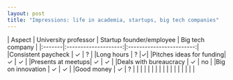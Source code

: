 ```yaml
---
layout: post
title: "Impressions: life in academia, startups, big tech companies"
---
```





| Aspect | University professor | Startup founder/employee | Big tech company |
|:-------|:--------------------:|:------------------------:|
|Consistent paycheck | ✓ | ? |
|Long hours | ? |✓|
|Pitches ideas for funding| ✓ | ✓ |
|Presents at meetups| ✓ | ✓ |
|Deals with bureaucracy | ✓ | no |
|Big on innovation | ✓ | ✓ |
|Good money | ✓ | ? |
| | | |
| | | |
| | | |
| | | |
